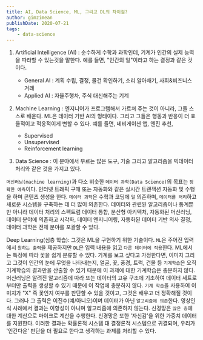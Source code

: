 ```yaml
---
title: AI, Data Science, ML, 그리고 DL의 차이점?
author: gimzimean
publishDate: 2020-07-21
tags: 
	- data-science
---
```

1. Artificial Intelligence (AI) : 순수하게 수학과 과학인데, 기계가 인간의 실제 능력을 따라할 수 있는것을 말한다. 예를 들면, "인간의 일"이라고 하는 결정과 같은 것이다. 
	- General AI : 계획 수립, 결정, 물건 확인하기, 소리 알아채기, 사회&비즈니스 거래
	- Applied AI : 자율주행차, 주식 대신해주는 기계

2. Machine Learning : 엔지니어가 프로그램해서 가르쳐 주는 것이 아니라, 그들 스스로 배운다. ML은 데이터 기반 AI의 형태이다. 그리고 그들은 행동과 반응이 더 효율적이고 적응적이게 변할 수 있다. 
    		    예를 들면, 네비게이션 앱, 엔진 추천, 
	- Supervised
	- Unsupervised
	- Reinforcement learning

3. Data Science : 이 분야에서 부르는 많은 도구, 기술 그리고 알고리즘을 빅데이터 처리와 같은 것을 가지고 있다.

`머신러닝(machine learning)`과 다소 비슷한 `데이터 과학(Data Science)`의 목표는 `정확한 예측`이다.
인터넷 트래픽 구매 또는 자동화와 같은 실시간 트랜잭션 자동화 및 수행을 하며 콘텐츠 생성을 한다.
`데이터 과학`은 수학과 코딩에 `덜` 의존하며, `데이터를 처리`하고 새로운 시스템을 구축하는 데 더 많이 의존한다.
데이터와 관련된 알고리즘이나 통계뿐만 아니라 데이터 처리의 스펙트럼 데이터 통합, 분산형 아키텍처, 자동화된 머신러닝, 데이터 분야에 의존하고
시각화, 데이터 엔지니어링, 자동화된 데이터 기반 의사 결정, 데이터 과학은 전체 분야를 포괄할 수 있다.

Deep Learning(심층 학습): 
  그것은 ML을 구현하기 위한 기술이다. `ML`은 주어진 입력에서 `원하는 출력`을 제공하지만 `DL`은 입력 내용을 읽고 `다른 데이터에 적용`한다.
ML에서는 특징에 따라 꽃을 쉽게 분류할 수 있다. 기계를 보고 싶다고 가정한다면, 이미지 그리고 그것이 인간의 눈에 무엇을 나타내는지, 얼굴, 꽃, 풍경, 트럭,
건물 등 `기계학습`은 오직 기계학습의 결과만을 산출할 수 있기 때문에 이 과제에 대한 기계학습은 충분하지 않다.
머신러닝은 알려진 알고리즘에 따라 또는 데이터의 고유 구조에 기초하여 데이터 세트로부터만 출력을 생성할 수 있기 때문에 이 작업에 충분하지 않다. 
`기계 학습`을 사용하여 이미지가 "X" 즉 꽃인지 여부를 판단할 수 있을 것이고, 그것은 배우고 더 정확해질 것이다. 
그러나 그 출력은 이진수(예/아니오)이며 데이터가 아닌 `알고리즘에 의존`한다. 
영상인식 사례에서 결과는 이항성이 아니며 알고리즘에 의존하지 않는다. 
신경망은 `많은 층`에 대한 계산으로 마이크로 계산을 수행한다. 
신경망은 또한 '자신감'을 위한 가중치 데이터를 지원한다. 
이러한 결과는 확률론적 시스템 대 결정론적 시스템으로 귀결되며, 우리가 '인간다운' 판단을 더 필요로 한다고 생각하는 과제를 처리할 수 있다.


